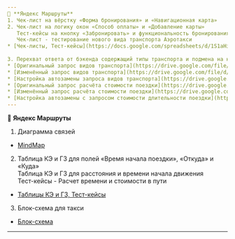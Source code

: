 ```yaml
---
📝 **Яндекс Маршруты**
1. Чек-лист на вёрстку «Форма бронирования» и «Навигационная карта»                              
2. Чек-лист на логику окон «Способ оплаты» и «Добавление карты»                               
   Тест-кейсы на кнопку «Забронировать» и функциональность бронирования                       
   Чек-лист - тестирование нового вида транспорта Аэротакси
* [Чек-листы, Тест-кейсы](https://docs.google.com/spreadsheets/d/1S1aHiuUhtnkox5wILGWq1cweyXXyGsxAZBe23W1ntYU/edit?gid=899462569#gid=899462569)
  
3. Перехват ответа от бэкенда содержащий типы транспорта и подмена на новый тип — аэротакси.
* [Оригинальный запрос видов транспорта](https://drive.google.com/file/d/1O--ZoNGzF5rCqeWqmXjt9dLM4s9Mxgcv/view?usp=sharing)
* [Изменённый запрос видов транспорта](https://drive.google.com/file/d/1PsVZFuKK9q5tYKASXYdT4CsC8Q80mYyL/view?usp=sharing)
* [Настройка автозамены запроса видов транспорта](https://drive.google.com/file/d/1MeiZWo20Y8PfBUc2d3Hysdz5cy4oDeI2/view?usp=sharing)
* [Оригинальный запрос расчёта стоимости поездки](https://drive.google.com/file/d/1mDqqxw8Wts7ekC3tKDaZ_X4pl95edRoR/view?usp=sharing)
* [Изменённый запрос расчёта стоимости поездки](https://drive.google.com/file/d/1UGt8pkUA_3GddXzie_VbR7acCQGTS_M5/view?usp=sharing)
* [Настройка автозамены с запросом стоимости длительности поездки](https://drive.google.com/file/d/1bDcWjngBVN-SnlomuJQGwdt5mn3dRpLq/view?usp=sharing) 
---
```

📝 **Яндекс Маршруты**
1. Диаграмма связей
* [MindMap](https://drive.google.com/file/d/1VmnJP9jyDfWRQwXWjocCv6ZBtmencj2l/view?usp=sharing)
  
2. Таблица КЭ и ГЗ для полей «Время начала поездки», «Откуда» и «Куда»                         
   Таблица КЭ и ГЗ для расстояния и времени начала движения                                    
   Тест-кейсы - Расчет времени и стоимости в пути
* [Таблицы КЭ и ГЗ, Тест-кейсы](https://docs.google.com/spreadsheets/d/1lCvumBof7QVomFtUPYevzFPq-7PLK5loHpTOz32hFjg/edit?gid=2010888140#gid=2010888140)
  
3. Блок-схема для такси
* [Блок-схема](https://drive.google.com/file/d/1hrxVU6KIK7BqacjOix6ZnualrXKpfvIg/view?usp=sharing)
---
